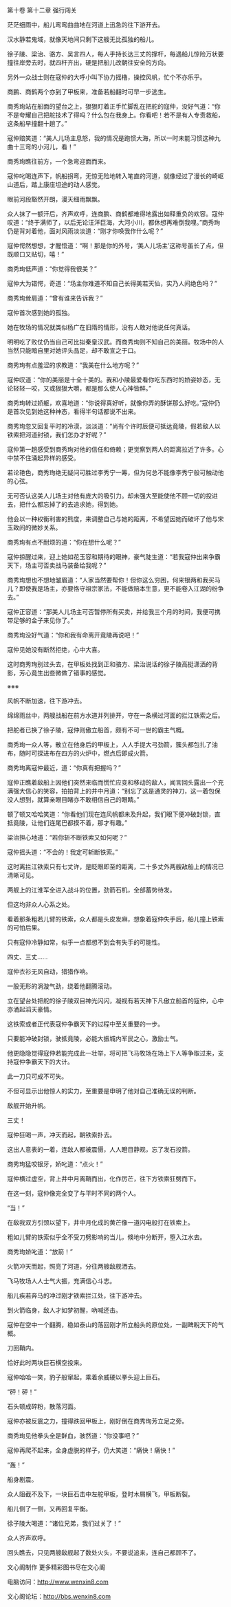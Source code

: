 第十卷 第十二章 强行闯关

茫茫细雨中，船儿弯弯曲曲地在河道上迅急的往下游开去。

汉水静若鬼域，就像天地间只剩下这艘无比孤独的船儿。

徐子陵、梁治、骆方、吴言四人，每人手持长达三丈的撑杆，每遇船儿惊险万状要撞往岸旁去时，就四杆齐出，硬是把船儿改朝往安全的方向。

另外一众战士则在寇仲的大呼小叫下协力摇橹，操控风帆，忙个不亦乐乎。

商鹏、商鹤两个亦到了甲板来，准备若船翻时可早一步逃生。

商秀珣站在船面的望台之上，狠狠盯着正手忙脚乱在把舵的寇仲，没好气道：“你不是夸耀自己把舵技术了得吗？什么包在我身上。你看吧！若不是有人专责救船，这条船早撞翻十趟了。”

寇仲赔笑道：“美人儿场主息怒，我的情况是跑惯大海，所以一时未能习惯这种九曲十三弯的小河儿，看！”

商秀珣瞧往前方，一个急弯迎面而来。

寇仲叱喝连声下，帆船拐弯，无惊无险地转入笔直的河道，就像经过了漫长的崎岖山道后，踏上康庄坦途的动人感觉。

眼前河段豁然开朗，漫天细雨飘飘。

众人抹了一额汗后，齐声欢呼，连商鹏、商鹤都难得地露出如释重负的欢容。寇仲叹道：“终于满师了，以后无论汪洋巨海，大河小川，都休想再难倒我哩。”商秀珣仍是背对着他，面对风雨淡淡道：“刚才你唤我作什么呢？”

寇仲愕然想想，才醒悟道：“啊！那是你的外号，‘美人儿场主’这称号虽长了点，但既顺口又贴切，嘻！”

商秀珣低声道：“你觉得我很美？”

寇仲大为错愕，奇道：“场主你难道不知自己长得美若天仙，实乃人间绝色吗？”

商秀珣耸肩道：“曾有谁来告诉我？”

寇仲首次感到她的孤独。

她在牧场的情况就类似杨广在旧隋的情形，没有人敢对他说任何真话。

明明吃了败仗仍当自己可比拟秦皇汉武。而商秀珣则不知自己的美丽。牧场中的人当然只能暗自里对她评头品足，却不敢宣之于口。

商秀珣有点羞涩的求教道：“我美在什么地方呢？”

寇仲叹道：“你的美丽是十全十美的。我和小陵最爱看你吃东西时的娇姿妙态，无论轻轻一咬，又或狠狠大嚼，都是那么使人心神皆醉。”

商秀珣转过娇躯，欢喜地道：“你说得真好听，就像你弄的酥饼那么好吃。”寇仲仍是首次见到她这种神态，看得半句话都说不出来。

商秀珣忽又回复平时的冷漠，淡淡道：“尚有个许时辰便可抵达竟陵，假若敌人以铁索把河道封锁，我们怎办才好呢？”

寇仲第一趟感受到商秀珣对他的信任和倚赖；更觉察到两人的距离拉近了许多。心中禁不住涌起异样的感受。

若论艳色，商秀珣绝无疑问可胜过李秀宁一筹，但为何总不能像李秀宁般可触动他的心弦。

无可否认这美人儿场主对他有庞大的吸引力。却未强大至能使他不顾一切的投进去，把什么都忘掉了的去追求她，得到她。

他会以一种权衡利害的熊度，来调整自己与她的距离，不希望因她而破坏了他与宋玉致间的微妙关系。

商秀珣有点不耐烦的道：“你在想什么呢？”

寇仲掠醒过来，迎上她如花玉容和期待的眼神，豪气陡生道：“若我寇仲出来争霸天下，场主可否卖战马装备给我呢？”

商秀珣想也不想地皱眉道：“人家当然要帮你！但你这么穷困，何来银两和我买马儿？即使我是场主，亦要恪守祖宗家法，不能做赔本生意，更不能卷入江湖的纷争去。”

寇仲正容道：“那美人儿场主可否暂停所有买卖，并给我三个月的时间，我便可携带足够的金子来见你了。”

商秀珣没好气道：“你和我有命离开竟陵再说吧！”

寇仲见她没有断然拒绝，心中大喜。

这时商秀珣别过头去，在甲板处找到正和骆方、梁治说话的徐子陵高挺潇洒的背影，芳心竟生出些微做了错事的感觉。

※※※

风帆不断加速，往下游冲去。

绵绵雨丝中，两艘战船在前方水道并列排开，守在一条横过河面的拦江铁索之后。

把舵者已换了徐子陵，寇仲则傲立船首，颇有不可一世的霸主气概。

商秀珣一众人等，散立在他身后的甲板上，人人手提大弓劲箭，簇头都包扎了油布，随时可探进布在四方的火炉中，燃点后即成火箭。

商秀珣离寇仲最近，道：“你真有把握吗？”

寇仲正瞧着敌船上因他们突然来临而慌忙应变和移动的敌人，闻言回头露出一个充满强大信心的笑容，拍拍背上的井中月道：“别忘了这是通灵的神刀，这一着包保没人想到，就算亲眼目睹亦不敢相信自己的眼睛。”

顿了顿又哈哈笑道：“你看他们现在连风帆都未及升起，我们眼下便冲破封锁，直抵竟陵，让他们连尾巴都摸不着，那才有趣。”

梁治担心地道：“若你斩不断铁索又如何呢？”

寇仲摇头道：“不会的！我定可斩断铁索。”

这时离拦江铁索只有七丈许，是眨眼即至的距离，二十多丈外两艘敌船上的情况已清晰可见。

两舰上的江淮军全进入战斗的位置，劲箭石机，全部蓄势待发。

但这均非众人心系之处。

看着那条粗若儿臂的铁索，众人都是头皮发麻，想象着寇仲失手后，船儿撞上铁索的可怕后果。

只有寇仲冷静如常，似乎一点都想不到会有失手的可能性。

四丈、三丈……

寇仲衣衫无风自动，猎猎作响。

一股无形的涡漩气劲，绕着他翻腾滚动。

立在望台处把舵的徐子陵双目神光闪闪，凝视有若天神下凡傲立船首的寇仲，心中亦涌起滔天豪情。

这铁索或者正代表寇仲争霸天下的过程中至关重要的一步。

只要能冲破封锁，驶抵竟陵，必能大振城内军民之心，激励士气。

他更隐隐觉得寇仲若能完成此一壮举，将可把飞马牧场在场上下人等争取过来，支持寇仲争霸天下的大计。

此一刀只可成不可失。

不但可显示出他惊人的实力，至重要是申明了他对自己准确无误的判断。

敌舰开始升帆。

三丈！

寇仲狂喝一声，冲天而起，朝铁索扑去。

这出人意表的一着，连敌人都被震慑，人人瞪目静观，忘了发石投箭。

商秀珣猛咬银牙，娇叱道：“点火！”

寇仲横过虚空，背上井中月离鞘而出，化作厉芒，往下方铁索狂劈而下。

在这一刻，寇仲像完全变了与平时不同的两个人。

“当！”

在敌我双方引颈以望下，井中月化成的黄芒像一道闪电般打在铁索上。

粗如儿臂的铁索似乎全不受刀劈影响的当儿，倏地中分断开，堕入江水去。

商秀珣娇叱道：“放箭！”

火箭冲天而起，照亮了河道，分往两艘敌舰洒去。

飞马牧场人人士气大振，充满信心斗志。

船儿疾若奔马的冲过刚才铁索拦江处，往下游冲去。

到火箭临身，敌人才如梦初醒，吶喊还击。

寇仲在空中一个翻腾，稳如泰山的落回刚才所立船头的原位处，一副睥睨天下的气概。

刀回鞘内。

恰好此时两块巨石横空投来。

寇仲哈哈一笑，豹子般窜起，乘着余威硬以拳头迎上巨石。

“砰！砰！”

石头顿成碎粉，散落河面。

寇仲亦被反震之力，撞得跌回甲板上，刚好倒在商秀珣芳立足之旁。

商秀珣见他拳头全是鲜血，骇然道：“你没事吧？”

寇仲再爬不起来，全身虚脱的样子，仍大笑道：“痛快！痛快！”

“轰！”

船身剧震。

众人阻截不及下，一块巨石击中左舵甲板，登时木屑横飞，甲板断裂。

船儿侧了一侧，又再回复平衡。

徐子陵大喝道：“诸位兄弟，我们过关了！”

众人齐声欢呼。

回头瞧去，只见两艘敌舰起了数处火头，不要说追来，连自己都顾不了。

文心阁制作 更多精彩图书尽在文心阁

电脑访问：http://www.wenxin8.com

文心阁论坛：http://bbs.wenxin8.com